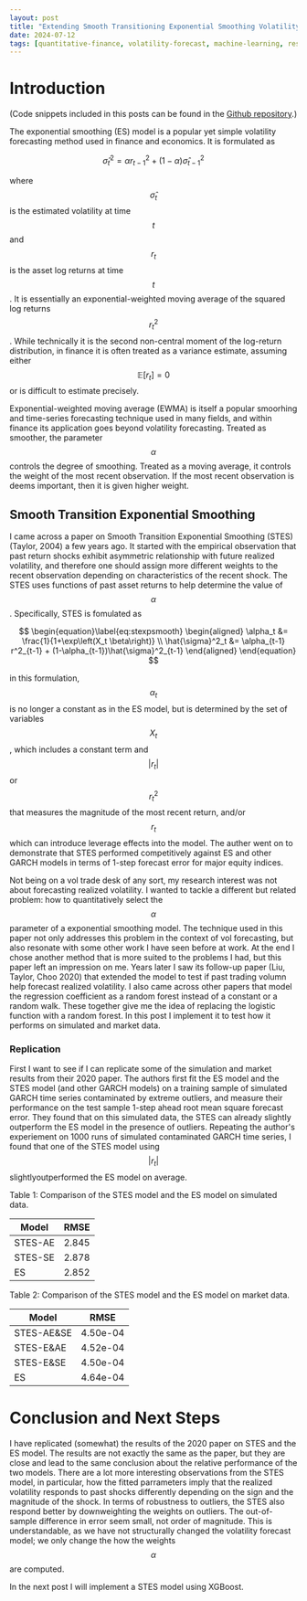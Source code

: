 ```yaml
---
layout: post
title: "Extending Smooth Transitioning Exponential Smoothing Volatility Forecasts (Part 1 - Baseline Model)"
date: 2024-07-12
tags: [quantitative-finance, volatility-forecast, machine-learning, research]
---
```


<script type="text/javascript" src="https://cdn.mathjax.org/mathjax/latest/MathJax.js?config=default"></script>

# Introduction

(Code snippets included in this posts can be found in the [Github repository](https://github.com/steveya/steveya.github.io/blob/8a20c7552a82a586e9334eb12e2df500c9e95379/content/volatility_forecasts/random_forest_ewma.ipynb).)

The exponential smoothing (ES) model is a popular yet simple volatility forecasting method used in finance and economics. It is formulated as

$$
\begin{equation}\label{eq:expsmooth}
    \hat{\sigma}^2_t = \alpha r^2_{t-1} + (1-\alpha)\hat{\sigma}^2_{t-1}
\end{equation}
$$

where $$\hat{\sigma}_t$$ is the estimated volatility at time $$t$$ and $$r_t$$ is the asset log returns at time $$t$$. It is essentially an exponential-weighted moving average of the squared log returns $$r_t^2$$. While technically it is the second non-central moment of the log-return distribution, in finance it is often treated as a variance estimate, assuming either $$\mathbb{E}\left[r_t\right] = 0$$ or is difficult to estimate precisely.

Exponential-weighted moving average (EWMA) is itself a popular smoorhing and time-series forecasting technique used in many fields, and within finance its application goes beyond volatility forecasting. Treated as smoother, the parameter $$\alpha$$ controls the degree of smoothing. Treated as a moving average, it controls the weight of the most recent observation. If the most recent observation is deems important, then it is given higher weight.


## Smooth Transition Exponential Smoothing
I came across a paper on Smooth Transition Exponential Smoothing (STES) (Taylor, 2004) a few years ago. It started with the empirical observation that past return shocks exhibit asymmetric relationship with future realized volatility, and therefore one should assign more different weights to the recent observation depending on characteristics of the recent shock. The STES uses functions of past asset returns to help determine the value of $$\alpha$$. Specifically, STES is fomulated as 

$$
\begin{equation}\label{eq:stexpsmooth}
    \begin{aligned}
        \alpha_t &= \frac{1}{1+\exp\left(X_t \beta\right)} \\
        \hat{\sigma}^2_t &= \alpha_{t-1} r^2_{t-1} + (1-\alpha_{t-1})\hat{\sigma}^2_{t-1}
    \end{aligned}
\end{equation}
$$

in this formulation, $$\alpha_t$$ is no longer a constant as in the ES model, but is determined by the set of variables $$X_t$$, which includes a constant term and $$\lvert r_t \rvert$$ or $$r_t^2$$ that measures the magnitude of the most recent return, and/or $$r_t$$ which can introduce leverage effects into the model. The auther went on to demonstrate that STES performed competitively against ES and other GARCH models in terms of 1-step forecast error for major equity indices.

Not being on a vol trade desk of any sort, my research interest was not about forecasting realized volatility. I wanted to tackle a different but related problem: how to quantitatively select the $$\alpha$$ parameter of a exponential smoothing model. The technique used in this paper not only addresses this problem in the context of vol forecasting, but also resonate with some other work I have seen before at work. At the end I chose another method that is more suited to the problems I had, but this paper left an impression on me. Years later I saw its follow-up paper (Liu, Taylor, Choo 2020) that extended the model to test if past trading volumn help forecast realized volatility. I also came across other papers that model the regression coefficient as a random forest instead of a constant or a random walk. These together give me the idea of replacing the logistic function with a random forest. In this post I implement it to test how it performs on simulated and market data.

### Replication
First I want to see if I can replicate some of the simulation and market results from their 2020 paper. The authors first fit the ES model and the STES model (and other GARCH models) on a training sample of simulated GARCH time series contaminated by extreme outliers, and measure their performance on the test sample 1-step ahead root mean square forecast error. They found that on this simulated data, the STES can already slightly outperform the ES model in the presence of outliers. Repeating the author's experiement on 1000 runs of simulated contaminated GARCH time series, I found that one of the STES model using $$\lvert r_t \rvert$$ slightlyoutperformed the ES model on average.

Table 1: Comparison of the STES model and the ES model on simulated data.

| Model | RMSE |
| --- | --- |
| STES-AE | 2.845 |
| STES-SE | 2.878 |
| ES      | 2.852 |

Table 2: Comparison of the STES model and the ES model on market data.

| Model | RMSE |
| --- | --- |
| STES-AE&SE | 4.50e-04 |
| STES-E&AE | 4.52e-04 |
| STES-E&SE | 4.50e-04 |
| ES        | 4.64e-04 |

# Conclusion and Next Steps
I have replicated (somewhat) the results of the 2020 paper on STES and the ES model. The results are not exactly the same as the paper, but they are close and lead to the same conclusion about the relative performance of the two models. There are a lot more interesting observations from the STES model, in particular, how the fitted parrameters imply that the realized volatility responds to past shocks differently depending on the sign and the magnitude of the shock. In terms of robustness to outliers, the STES also respond better by downweighting the weights on outliers. The out-of-sample difference in error seem small, not order of magnitude. This is understandable, as we have not structurally changed the volatility forecast model; we only change the how the weights $$\alpha$$ are computed.

In the next post I will implement a STES model using XGBoost. 